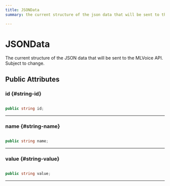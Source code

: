 ```yaml
---
title: JSONData
summary: the current structure of the json data that will be sent to the mlvoice api. subject to change. 

---
```


# JSONData




The current structure of the JSON data that will be sent to the MLVoice API. Subject to change.   





## Public Attributes

### id {#string-id}

```csharp

public string id;

```






-----------

### name {#string-name}

```csharp

public string name;

```






-----------

### value {#string-value}

```csharp

public string value;

```






-----------

